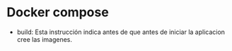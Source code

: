 # Docker compose

* build: Esta instrucción indica antes de que antes de iniciar la aplicacion cree las imagenes.